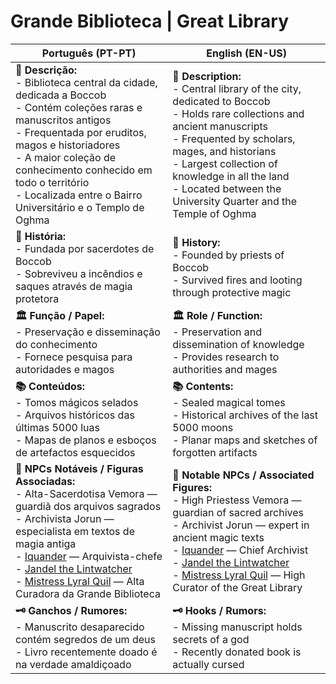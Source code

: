 # Grande Biblioteca | Great Library

| **Português (PT-PT)**                                                                                                                                                                                                                                                                                                                                                        | **English (EN-US)**                                                                                                                                                                                                                                                                                                                                       |
| ---------------------------------------------------------------------------------------------------------------------------------------------------------------------------------------------------------------------------------------------------------------------------------------------------------------------------------------------------------------------------- | --------------------------------------------------------------------------------------------------------------------------------------------------------------------------------------------------------------------------------------------------------------------------------------------------------------------------------------------------------- |
| **📝 Descrição:**<br> - Biblioteca central da cidade, dedicada a Boccob<br> - Contém coleções raras e manuscritos antigos<br> - Frequentada por eruditos, magos e historiadores<br> - A maior coleção de conhecimento conhecido em todo o território<br> - Localizada entre o Bairro Universitário e o Templo de Oghma                                                       | **📝 Description:**<br> - Central library of the city, dedicated to Boccob<br> - Holds rare collections and ancient manuscripts<br> - Frequented by scholars, mages, and historians<br> - Largest collection of knowledge in all the land<br> - Located between the University Quarter and the Temple of Oghma                                            |
| **📜 História:**<br> - Fundada por sacerdotes de Boccob<br> - Sobreviveu a incêndios e saques através de magia protetora                                                                                                                                                                                                                                                     | **📜 History:**<br> - Founded by priests of Boccob<br> - Survived fires and looting through protective magic                                                                                                                                                                                                                                              |
| **🏛 Função / Papel:**<br> - Preservação e disseminação do conhecimento<br> - Fornece pesquisa para autoridades e magos                                                                                                                                                                                                                                                      | **🏛 Role / Function:**<br> - Preservation and dissemination of knowledge<br> - Provides research to authorities and mages                                                                                                                                                                                                                                |
| **📚 Conteúdos:**<br> - Tomos mágicos selados<br> - Arquivos históricos das últimas 5000 luas<br> - Mapas de planos e esboços de artefactos esquecidos                                                                                                                                                                                                                       | **📚 Contents:**<br> - Sealed magical tomes<br> - Historical archives of the last 5000 moons<br> - Planar maps and sketches of forgotten artifacts                                                                                                                                                                                                        |
| **👤 NPCs Notáveis / Figuras Associadas:**<br> - Alta-Sacerdotisa Vemora — guardiã dos arquivos sagrados<br> - Archivista Jorun — especialista em textos de magia antiga<br> - [Iquander](iquander.md) — Arquivista-chefe<br> - [Jandel the Lintwatcher](jandel_the_lintwatcher.md)<br> - [Mistress Lyral Quil](mistress_lyra_quil.md)  — Alta Curadora da Grande Biblioteca | **👤 Notable NPCs / Associated Figures:**<br> - High Priestess Vemora — guardian of sacred archives<br> - Archivist Jorun — expert in ancient magic texts<br>  - [Iquander](iquander.md) — Chief Archivist<br>  - [Jandel the Lintwatcher](jandel_the_lintwatcher.md)<br> - [Mistress Lyral Quil](mistress_lyra_quil) — High Curator of the Great Library |
| **🗝 Ganchos / Rumores:**<br> - Manuscrito desaparecido contém segredos de um deus<br> - Livro recentemente doado é na verdade amaldiçoado                                                                                                                                                                                                                                   | **🗝 Hooks / Rumors:**<br> - Missing manuscript holds secrets of a god<br> - Recently donated book is actually cursed                                                                                                                                                                                                                                     |



















